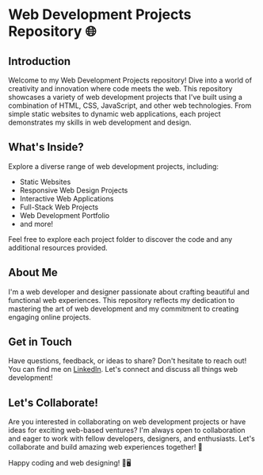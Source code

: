 # Web Development Projects Repository 🌐

## Introduction
Welcome to my Web Development Projects repository! Dive into a world of creativity and innovation where code meets the web. This repository showcases a variety of web development projects that I've built using a combination of HTML, CSS, JavaScript, and other web technologies. From simple static websites to dynamic web applications, each project demonstrates my skills in web development and design.

## What's Inside?
Explore a diverse range of web development projects, including:
- Static Websites
- Responsive Web Design Projects
- Interactive Web Applications
- Full-Stack Web Projects
- Web Development Portfolio
- and more!

Feel free to explore each project folder to discover the code and any additional resources provided.

## About Me
I'm a web developer and designer passionate about crafting beautiful and functional web experiences. This repository reflects my dedication to mastering the art of web development and my commitment to creating engaging online projects.

## Get in Touch
Have questions, feedback, or ideas to share? Don't hesitate to reach out! You can find me on [LinkedIn](https://www.linkedin.com/in/amit-s-sahu/). Let's connect and discuss all things web development!

## Let's Collaborate!
Are you interested in collaborating on web development projects or have ideas for exciting web-based ventures? I'm always open to collaboration and eager to work with fellow developers, designers, and enthusiasts. Let's collaborate and build amazing web experiences together! 🚀

Happy coding and web designing! 🌟🖥️
